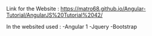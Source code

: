 Link for the Website : https://matro68.github.io/Angular-Tutorial/AngularJS%20Tutorial%2042/

In the websited used : 
-Angular 1
-Jquery
-Bootstrap 
